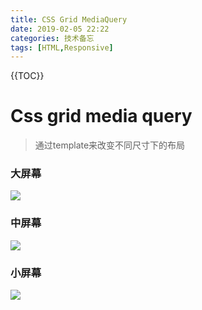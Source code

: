 ```yaml
---
title: CSS Grid MediaQuery 
date: 2019-02-05 22:22
categories: 技术备忘
tags: [HTML,Responsive]
---
```


<script src="https://cdn.bootcss.com/mathjax/2.7.5/latest.js"></script>
{{TOC}}

 # Css grid media query 
> 通过template来改变不同尺寸下的布局


### 大屏幕
![](https://ws3.sinaimg.cn/large/006tNc79gy1fzvwv35cf6j31qq0imdob.jpg)
### 中屏幕
![](https://ws3.sinaimg.cn/large/006tNc79gy1fzvwv8qa6jj31qi0jq11q.jpg)
### 小屏幕
![](https://ws1.sinaimg.cn/large/006tNc79gy1fzvwvaxg82j31qc0o8wml.jpg)
